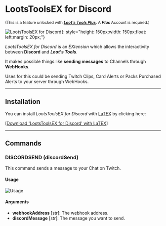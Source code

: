 # LootsToolsEX for Discord

<sup style="font-size: 90%">(This is a feature unlocked with [***Loot's Tools Plus***](../../plus). A ***Plus*** Account is required.)</sup>

![LootsToolsEX for Discord](https://i.imgur.com/AXA5slT.png){: style="height: 150px;width: 150px;float: left;margin: 20px;"}

*LootsToolsEX for Discord* is an *EXtension* which allows the interactivity between **Discord** and ***Loot's Tools***.

It makes possible things like **sending messages** to Channels through **WebHooks**.

Uses for this could be sending Twitch Clips, Card Alerts or Packs Purchased Alerts to your server through WebHooks. 

---

## Installation

You can install *LootsToolsEX for Discord* with [LaTEX](../../additionalFeatures/latex) by clicking here:

[[Download 'LootsToolsEX for Discord' with LaTEX](ltex://download/discordEX)]

---

## Commands



### DISCORDSEND (discordSend)

This command sends a message to your Chat on Twitch.

#### Usage

![Usage](https://i.imgur.com/csbEE5l.png)

#### Arguments

- **webhookAddress** [str]: The webhook address.
- **discordMessage** [str]: The message you want to send.
